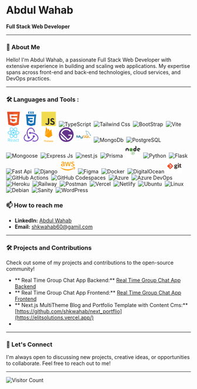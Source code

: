 # Abdul Wahab

**Full Stack Web Developer**

---

### 👋 About Me

Hello! I'm Abdul Wahab, a passionate Full Stack Web Developer with extensive experience in building and scaling web applications. My expertise spans across front-end and back-end technologies, cloud services, and DevOps practices.

---

### :hammer_and_wrench: Languages and Tools :

<div>
  <img src="https://github.com/devicons/devicon/blob/master/icons/html5/html5-original.svg" title="HTML5" alt="HTML" width="40" height="40"/>&nbsp;
  <img src="https://github.com/devicons/devicon/blob/master/icons/css3/css3-plain-wordmark.svg"  title="CSS3" alt="CSS" width="40" height="40"/>&nbsp;
  <img src="https://github.com/devicons/devicon/blob/master/icons/javascript/javascript-original.svg" title="JavaScript" alt="JavaScript" width="40" height="40"/>&nbsp;
  <img src="https://cdn.jsdelivr.net/gh/devicons/devicon@latest/icons/typescript/typescript-original.svg" title="TypeScript" alt="TypeScript" width="40" height="40"/>&nbsp;
  <img src="https://cdn.jsdelivr.net/gh/devicons/devicon@latest/icons/tailwindcss/tailwindcss-original-wordmark.svg" title="Tailwind Css" alt="Tailwind Css" width="40" height="40"/>&nbsp;
  <img src="https://cdn.jsdelivr.net/gh/devicons/devicon@latest/icons/bootstrap/bootstrap-original-wordmark.svg" title="BootStrap" alt="BootStrap" width="40" height="40"/>&nbsp;
  <img src="https://cdn.jsdelivr.net/gh/devicons/devicon@latest/icons/vitejs/vitejs-original.svg" title="Vite React" alt="Vite" width="40" height="40"/>&nbsp;
  <img src="https://github.com/devicons/devicon/blob/master/icons/react/react-original-wordmark.svg" title="React" alt="React" width="40" height="40"/>&nbsp;
  <img src="https://github.com/devicons/devicon/blob/master/icons/redux/redux-original.svg" title="Redux" alt="Redux " width="40" height="40"/>&nbsp;
  <img src="https://github.com/devicons/devicon/blob/master/icons/firebase/firebase-plain-wordmark.svg" title="Firebase" alt="Firebase" width="40" height="40"/>&nbsp;
  <img src="https://github.com/devicons/devicon/blob/master/icons/gatsby/gatsby-original.svg" title="Gatsby"  alt="Gatsby" width="40" height="40"/>&nbsp;
  <img src="https://github.com/devicons/devicon/blob/master/icons/mysql/mysql-original-wordmark.svg" title="MySQL"  alt="MySQL" width="40" height="40"/>&nbsp;
  <img src="https://cdn.jsdelivr.net/gh/devicons/devicon@latest/icons/mongodb/mongodb-original-wordmark.svg" title="MongoDb"  alt="MongoDb" width="40" height="40"/>&nbsp;
  <img src="https://cdn.jsdelivr.net/gh/devicons/devicon@latest/icons/postgresql/postgresql-original-wordmark.svg" title="PostgreSQL"  alt="PostgreSQL" width="40" height="40"/>&nbsp;
  <img src="https://cdn.jsdelivr.net/gh/devicons/devicon@latest/icons/mongoose/mongoose-original-wordmark.svg" title="Mongoose"  alt="Mongoose" width="40" height="40"/>&nbsp;
  <img src="https://cdn.jsdelivr.net/gh/devicons/devicon@latest/icons/express/express-original-wordmark.svg" title="Express Js"  alt="Express Js" width="40" height="40"/>&nbsp;
  <img src="https://cdn.jsdelivr.net/gh/devicons/devicon@latest/icons/nestjs/nestjs-original.svg" title="Nest.js" alt="nest.js" width="40" height="40"/>&nbsp;
  <img src="https://cdn.jsdelivr.net/gh/devicons/devicon@latest/icons/prisma/prisma-original-wordmark.svg" title="Prisma" alt="Prisma" width="40" height="40"/>&nbsp;
  <img src="https://github.com/devicons/devicon/blob/master/icons/nodejs/nodejs-original-wordmark.svg" title="NodeJS" alt="NodeJS" width="40" height="40"/>&nbsp;
  <img src="https://cdn.jsdelivr.net/gh/devicons/devicon@latest/icons/python/python-original-wordmark.svg" title="Python" alt="Python" width="40" height="40"/>&nbsp;
  <img src="https://cdn.jsdelivr.net/gh/devicons/devicon@latest/icons/flask/flask-original-wordmark.svg" title="Flask" alt="Flask" width="40" height="40"/>&nbsp;
  <img src="https://cdn.jsdelivr.net/gh/devicons/devicon@latest/icons/fastapi/fastapi-original-wordmark.svg" title="Fast Api" alt="Fast Api" width="40" height="40"/>&nbsp;
  <img src="https://cdn.jsdelivr.net/gh/devicons/devicon@latest/icons/django/django-plain-wordmark.svg" title="Django" alt="Django" width="40" height="40"/>&nbsp;
  <img src="https://github.com/devicons/devicon/blob/master/icons/amazonwebservices/amazonwebservices-plain-wordmark.svg" title="AWS" alt="AWS" width="40" height="40"/>&nbsp;
  <img src="https://cdn.jsdelivr.net/gh/devicons/devicon@latest/icons/figma/figma-original.svg" title="Figma" alt="Figma" width="40" height="40"/>&nbsp;
  <img src="https://cdn.jsdelivr.net/gh/devicons/devicon@latest/icons/docker/docker-original-wordmark.svg" alt="Docker" width="40" height="40"/>&nbsp;
<img src="https://cdn.jsdelivr.net/gh/devicons/devicon@latest/icons/digitalocean/digitalocean-original.svg" alt="DigitalOcean" width="40" height="40&nbsp;"/>&nbsp;
  <img src="https://github.com/devicons/devicon/blob/master/icons/git/git-original-wordmark.svg" title="Git" **alt="Git" width="40" height="40"/>&nbsp;
<img src="https://cdn.jsdelivr.net/gh/devicons/devicon@latest/icons/githubactions/githubactions-original.svg" alt="GitHub Actions" width="40" height&nbsp;="40"/>&nbsp;
<img src="https://cdn.jsdelivr.net/gh/devicons/devicon@latest/icons/githubcodespaces/githubcodespaces-original.svg" alt="GitHub Codespaces" width="4&nbsp;0" height="40"/>&nbsp;
<img src="https://cdn.jsdelivr.net/gh/devicons/devicon@latest/icons/azure/azure-original.svg" alt="Azure" width="40" height="40"/>&nbsp;
<img src="https://cdn.jsdelivr.net/gh/devicons/devicon@latest/icons/azuredevops/azuredevops-original.svg" alt="Azure DevOps" width="40" height="40"/&nbsp;>&nbsp;
<img src="https://cdn.jsdelivr.net/gh/devicons/devicon@latest/icons/heroku/heroku-plain-wordmark.svg" alt="Heroku" width="40" height="40"/>&nbsp;
<img src="https://cdn.jsdelivr.net/gh/devicons/devicon@latest/icons/railway/railway-original-wordmark.svg" alt="Railway" width="40" height="40"/>&nbsp;
<img src="https://cdn.jsdelivr.net/gh/devicons/devicon@latest/icons/postman/postman-original.svg" alt="Postman" width="40" height="40"/>&nbsp;
<img src="https://cdn.jsdelivr.net/gh/devicons/devicon@latest/icons/vercel/vercel-original-wordmark.svg" alt="Vercel" width="40" height="40"/>&nbsp;
<img src="https://cdn.jsdelivr.net/gh/devicons/devicon@latest/icons/netlify/netlify-original-wordmark.svg" alt="Netlify" width="40" height="40"/>&nbsp;
<img src="https://cdn.jsdelivr.net/gh/devicons/devicon@latest/icons/ubuntu/ubuntu-original-wordmark.svg" alt="Ubuntu" width="40" height="40"/>&nbsp;
<img src="https://cdn.jsdelivr.net/gh/devicons/devicon@latest/icons/linux/linux-original.svg" alt="Linux" width="40" height="40"/>&nbsp;
<img src="https://cdn.jsdelivr.net/gh/devicons/devicon@latest/icons/debian/debian-plain-wordmark.svg" alt="Debian" width="40" height="40"/>&nbsp;
<img src="https://cdn.jsdelivr.net/gh/devicons/devicon@latest/icons/sanity/sanity-original.svg" alt="Sanity" width="40" height="40"/>&nbsp;
<img src="https://cdn.jsdelivr.net/gh/devicons/devicon@latest/icons/wordpress/wordpress-plain-wordmark.svg" alt="WordPress" width="40" height="40"/>&nbsp;
&nbsp;
</div>



### 📫 How to reach me

- **LinkedIn:** [Abdul Wahab](https://www.linkedin.com/in/shkwahab/)
- **Email:** [shkwahab60@gamil.com](mailto:shkwahab60@gmail.com)

---

### 🛠️ Projects and Contributions

Check out some of my projects and contributions to the open-source community!

- ** Real Time Group Chat App Backend:**  [Real Time Group Chat App Backend](https://github.com/shkwahab/chatappbackendnestjs)
- ** Real Time Group Chat App Frontend:**   [Real Time Group Chat App Frontend](https://github.com/shkwahab/chatappUi)
- ** Next.js MultiTheme Blog and Portfolio Template with Content Cms:** [https://github.com/shkwahab/next_portflio](https://elitsolutions.vercel.app/)
- 
---

### 💬 Let's Connect

I'm always open to discussing new projects, creative ideas, or opportunities to collaborate. Feel free to reach out to me!

---

![Visitor Count](https://visitor-badge.laobi.icu/badge?page_id=shkwahab)
